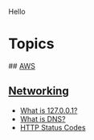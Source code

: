 Hello

# Topics

## [AWS](topics/aws)

## [Networking](topics/networking/table_of_contents.md)

- [What is 127.0.0.1?](topics/networking/127.0.0.1.md)
- [What is DNS?](topics/networking/dns.md)
- [HTTP Status Codes](topics/networking/http-status-codes.md)